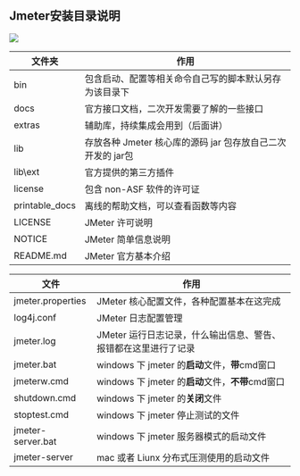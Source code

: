 ## Jmeter安装目录说明



<img src="https://gitee.com/myHduwork/myblogimg/raw/master/img/1896874-20200422224200758-446810268.png">



| 文件夹         | 作用                                                        |
| -------------- | ----------------------------------------------------------- |
| bin            | 包含启动、配置等相关命令自己写的脚本默认另存为该目录下      |
| docs           | 官方接口文档，二次开发需要了解的一些接口                    |
| extras         | 辅助库，持续集成会用到（后面讲）                            |
| lib            | 存放各种 Jmeter 核心库的源码 jar 包存放自己二次开发的 jar包 |
| lib\ext        | 官方提供的第三方插件                                        |
| license        | 包含 non-ASF 软件的许可证                                   |
| printable_docs | 离线的帮助文档，可以查看函数等内容                          |
| LICENSE        | JMeter 许可说明                                             |
| NOTICE         | JMeter 简单信息说明                                         |
| README.md      | JMeter 官方基本介绍                                         |



| 文件              | 作用                                                         |
| ----------------- | ------------------------------------------------------------ |
| jmeter.properties | JMeter 核心配置文件，各种配置基本在这完成                    |
| log4j.conf        | JMeter 日志配置管理                                          |
| jmeter.log        | JMeter 运行日志记录，什么输出信息、警告、报错都在这里进行了记录 |
| jmeter.bat        | windows 下 jmeter 的**启动**文件，**带**cmd窗口              |
| jmeterw.cmd       | windows 下 jmeter 的**启动**文件，**不带**cmd窗口            |
| shutdown.cmd      | windows 下 jmeter 的**关闭**文件                             |
| stoptest.cmd      | windows 下 jmeter 停止测试的文件                             |
| jmeter-server.bat | windows 下 jmeter 服务器模式的启动文件                       |
| jmeter-server     | mac 或者 Liunx 分布式压测使用的启动文件                      |